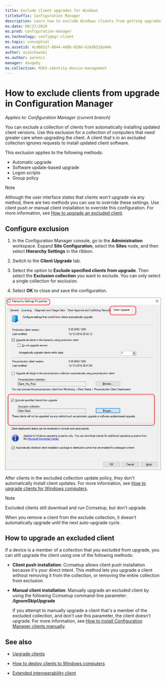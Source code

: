 ```yaml
---
title: Exclude client upgrades for Windows
titleSuffix: Configuration Manager
description: Learn how to exclude Windows clients from getting upgraded in Configuration Manager.
ms.date: 08/27/2019
ms.prod: configuration-manager
ms.technology: configmgr-client
ms.topic: conceptual
ms.assetid: 4cd6031f-8844-4d0b-8166-b24d6528a94e
author: aczechowski
ms.author: aaroncz
manager: dougeby
ms.collection: M365-identity-device-management
---
```


# How to exclude clients from upgrade in Configuration Manager

*Applies to: Configuration Manager (current branch)*

You can exclude a collection of clients from automatically installing updated client versions. Use this exclusion for a collection of computers that need greater care when upgrading the client. A client that's in an excluded collection ignores requests to install updated client software.

This exclusion applies to the following methods:

- Automatic upgrade
- Software update-based upgrade
- Logon scripts
- Group policy

> [!NOTE]
> Although the user interface states that clients won't upgrade via any method, there are two methods you can use to override these settings. Use client push or manual client installation to override this configuration. For more information, see [How to upgrade an excluded client](#bkmk_override).

## <a name="bkmk_exclude"></a> Configure exclusion

1. In the Configuration Manager console, go to the **Administration** workspace. Expand **Site Configuration**, select the **Sites** node, and then select **Hierarchy Settings** in the ribbon.

2. Switch to the **Client Upgrade** tab.

3. Select the option to **Exclude specified clients from upgrade**. Then select the **Exclusion collection** you want to exclude. You can only select a single collection for exclusion.

4. Select **OK** to close and save the configuration.

![Settings for automatic upgrade exclusion](media/automatic_upgrade_exclusion.png)

After clients in the excluded collection update policy, they don't automatically install client updates. For more information, see [How to upgrade clients for Windows computers](/sccm/core/clients/manage/upgrade/upgrade-clients-for-windows-computers).

> [!NOTE]
> Excluded clients still download and run Ccmsetup, but don't upgrade.

When you remove a client from the exclude collection, it doesn't automatically upgrade until the next auto-upgrade cycle.

## <a name="bkmk_override"></a> How to upgrade an excluded client

If a device is a member of a collection that you excluded from upgrade, you can still upgrade the client using one of the following methods:

- **Client push installation**: Ccmsetup allows client push installation because it's your direct intent. This method lets you upgrade a client without removing it from the collection, or removing the entire collection from exclusion.

- **Manual client installation**: Manually upgrade an excluded client by using the following Ccmsetup command-line parameter: **/IgnoreSkipUpgrade**

    If you attempt to manually upgrade a client that's a member of the excluded collection, and don't use this parameter, the client doesn't upgrade. For more information, see [How to install Configuration Manager clients manually](/sccm/core/clients/deploy/deploy-clients-to-windows-computers#BKMK_Manual).

## See also

- [Upgrade clients](/sccm/core/clients/manage/upgrade/upgrade-clients)

- [How to deploy clients to Windows computers](/sccm/core/clients/deploy/deploy-clients-to-windows-computers)

- [Extended interoperability client](/sccm/core/understand/interoperability-client)
